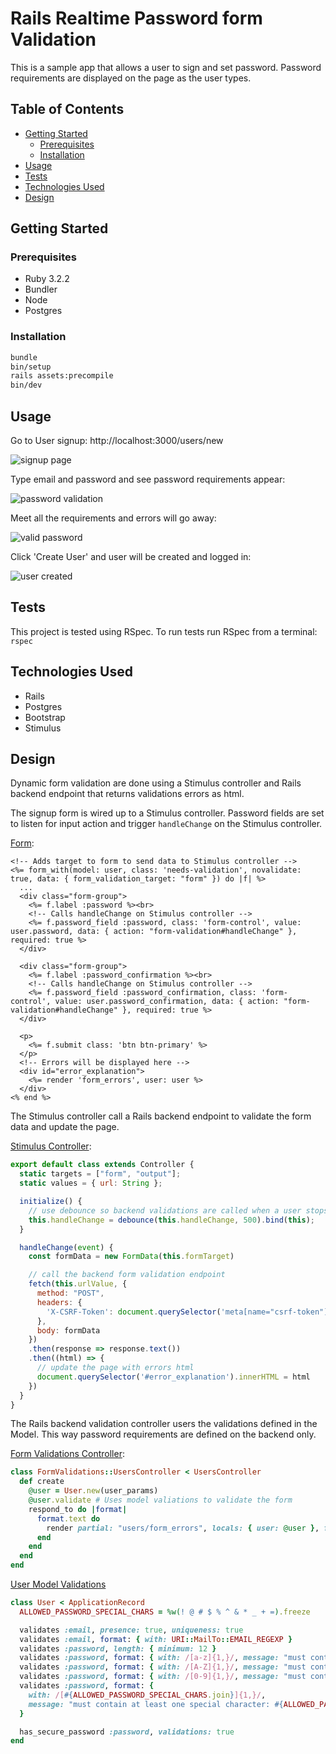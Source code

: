 # Rails Realtime Password form Validation

This is a sample app that allows a user to sign and set password.
Password requirements are displayed on the page as the user types.

## Table of Contents

- [Getting Started](#getting-started)
  - [Prerequisites](#prerequisites)
  - [Installation](#installation)
- [Usage](#usage)
- [Tests](#tests)
- [Technologies Used](#technologies-used)
- [Design](#design)

## Getting Started

### Prerequisites

- Ruby 3.2.2
- Bundler
- Node
- Postgres

### Installation

```sh
bundle
bin/setup
rails assets:precompile
bin/dev
```

## Usage

Go to User signup:
http://localhost:3000/users/new

![signup page](./docs/images/signup_screen.png)

Type email and password and see password requirements appear:

![password validation](./docs/images/password_validation.png)

Meet all the requirements and errors will go away:

![valid password](./docs/images/valid_password.png)

Click 'Create User' and user will be created and logged in:

![user created](./docs/images/user_created.png)

## Tests

This project is tested using RSpec.
To run tests run RSpec from a terminal: `rspec`

## Technologies Used

- Rails
- Postgres
- Bootstrap
- Stimulus

## Design
Dynamic form validation are done using a Stimulus controller and Rails backend endpoint that returns validations errors as html.

The signup form is wired up to a Stimulus controller. Password fields are set to listen for input action and trigger `handleChange` on the Stimulus controller.

[Form](./app/views/users/_form.html.erb):
```erb
<!-- Adds target to form to send data to Stimulus controller -->
<%= form_with(model: user, class: 'needs-validation', novalidate: true, data: { form_validation_target: "form" }) do |f| %>
  ...
  <div class="form-group">
    <%= f.label :password %><br>
    <!-- Calls handleChange on Stimulus controller -->
    <%= f.password_field :password, class: 'form-control', value: user.password, data: { action: "form-validation#handleChange" }, required: true %>
  </div>

  <div class="form-group">
    <%= f.label :password_confirmation %><br>
    <!-- Calls handleChange on Stimulus controller -->
    <%= f.password_field :password_confirmation, class: 'form-control', value: user.password_confirmation, data: { action: "form-validation#handleChange" }, required: true %>
  </div>

  <p>
    <%= f.submit class: 'btn btn-primary' %>
  </p>
  <!-- Errors will be displayed here -->
  <div id="error_explanation">
    <%= render 'form_errors', user: user %>
  </div>
<% end %>
```

The Stimulus controller call a Rails backend endpoint to validate the form data and update the page.

[Stimulus Controller](./app/javascript/controllers/form_validation_controller.js):
```javascript
export default class extends Controller {
  static targets = ["form", "output"];
  static values = { url: String };

  initialize() {
    // use debounce so backend validations are called when a user stops typing
    this.handleChange = debounce(this.handleChange, 500).bind(this);
  }

  handleChange(event) {
    const formData = new FormData(this.formTarget)

    // call the backend form validation endpoint
    fetch(this.urlValue, {
      method: "POST",
      headers: {
        'X-CSRF-Token': document.querySelector('meta[name="csrf-token"]').getAttribute('content')
      },
      body: formData
    })
    .then(response => response.text())
    .then((html) => {
      // update the page with errors html
      document.querySelector('#error_explanation').innerHTML = html
    })
  }
}
```

The Rails backend validation controller users the validations defined in the Model. This way password requirements are defined on the backend only.

[Form Validations Controller](./app/controllers/form_validations/users_controller.rb):
```ruby
class FormValidations::UsersController < UsersController
  def create
    @user = User.new(user_params)
    @user.validate # Uses model valiations to validate the form
    respond_to do |format|
      format.text do
        render partial: "users/form_errors", locals: { user: @user }, formats: [:html]
      end
    end
  end
end
```

[User Model Validations](./app/models/user.rb)
```ruby
class User < ApplicationRecord
  ALLOWED_PASSWORD_SPECIAL_CHARS = %w(! @ # $ % ^ & * _ + =).freeze

  validates :email, presence: true, uniqueness: true
  validates :email, format: { with: URI::MailTo::EMAIL_REGEXP }
  validates :password, length: { minimum: 12 }
  validates :password, format: { with: /[a-z]{1,}/, message: "must contain at least one lowercase letter" }
  validates :password, format: { with: /[A-Z]{1,}/, message: "must contain at least one uppercase letter" }
  validates :password, format: { with: /[0-9]{1,}/, message: "must contain at least one number" }
  validates :password, format: {
    with: /[#{ALLOWED_PASSWORD_SPECIAL_CHARS.join}]{1,}/,
    message: "must contain at least one special character: #{ALLOWED_PASSWORD_SPECIAL_CHARS.join(' ')}"
  }

  has_secure_password :password, validations: true
end

```